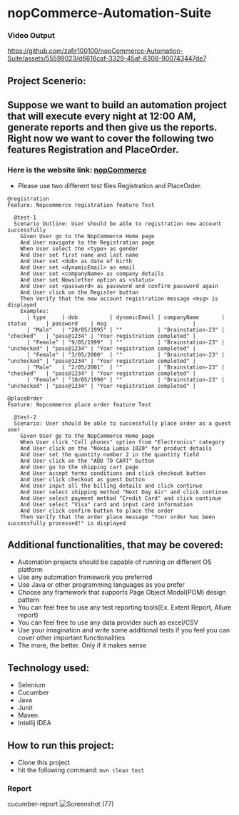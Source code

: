 # nopCommerce-Automation-Suite

### Video Output

https://github.com/zafir100100/nopCommerce-Automation-Suite/assets/55599023/d6616caf-3329-45af-8308-900743447de7

## Project Scenerio:

## Suppose we want to build an automation project that will execute every night at 12:00 AM, generate reports and then give us the reports. Right now we want to cover the following two features Registration and PlaceOrder.

### Here is the website link: [nopCommerce](https://demo.nopcommerce.com/)

- Please use two different test files Registration and PlaceOrder.

```gherkin
@registration
Feature: Nopcommerce registration feature Test

  @test-1
  Scenario Outline: User should be able to registration new account successfully
    Given User go to the NopCommerce Home page
    And User navigate to the Registration page
    When User select the <type> as gender
    And User set first name and last name
    And User set <dob> as date of birth
    And User set <dynamicEmail> as email
    And User set <companyName> as company details
    And User set Newsletter option as <status>
    And User set <password> as password and confirm password again
    And User click on the Register button
    Then Verify that the new account registration message <msg> is displayed
    Examples:
      | type     | dob          | dynamicEmail | companyName       | status      | password    | msg                           |
      | "Male"   | "20/05/1995" | ""           | "Brainstation-23" | "checked"   | "pass@1234" | "Your registration completed" |
      | "Female" | "9/05/1999"  | ""           | "Brainstation-23" | "unchecked" | "pass@1234" | "Your registration completed" |
      | "Female" | "3/05/2000"  | ""           | "Brainstation-23" | "unchecked" | "pass@1234" | "Your registration completed" |
      | "Male"   | "2/05/2001"  | ""           | "Brainstation-23" | "checked"   | "pass@1234" | "Your registration completed" |
      | "Female" | "10/05/1990" | ""           | "Brainstation-23" | "unchecked" | "pass@1234" | "Your registration completed" |
```

```gherkin
@placeOrder
Feature: Nopcommerce place order feature Test

  @test-2
  Scenario: User should be able to successfully place order as a guest user
    Given User go to the NopCommerce Home page
    When User click "Cell phones" option from "Electronics" category
    And User click on the "Nokia Lumia 1020" for product details
    And User set the quantity number 2 in the quantity field
    And User click on the "ADD TO CART" button
    And User go to the shipping cart page
    And User accept terms conditions and click checkout button
    And User click checkout as guest button
    And User input all the billing details and click continue
    And User select shipping method "Next Day Air" and click continue
    And User select payment method "Credit Card" and click continue
    And User select "Visa" card and input card information
    And User click confirm button to place the order
    Then Verify that the order place message "Your order has been successfully processed!" is displayed
```

## Additional functionalities, that may be covered:

- Automation projects should be capable of running on different OS platform
- Use any automation framework you preferred
- Use Java or other programming languages as you prefer
- Choose any framework that supports Page Object Modal(POM) design pattern
- You can feel free to use any test reporting tools(Ex. Extent Report, Allure report)
- You can feel free to use any data provider such as excel/CSV
- Use your imagination and write some additional tests if you feel you can cover other important functionalities
- The more, the better. Only if it makes sense


## Technology used:

- Selenium
- Cucumber
- Java
- Junit
- Maven
- Intellij IDEA

## How to run this project:

- Clone this project
- hit the following command: ```mvn clean test```

### Report
cucumber-report
![Screenshot (77)](https://github.com/zafir100100/nopCommerce-Automation-Suite/blob/master/assets/screenshots/cucumber-report.PNG)
